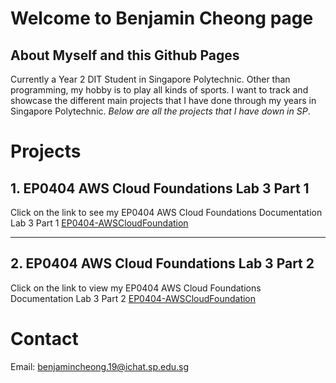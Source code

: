 # Welcome to Benjamin Cheong page

## About Myself and this Github Pages
Currently a Year 2 DIT Student in Singapore Polytechnic. Other than programming, my hobby is to play all kinds of sports. I want to track and showcase the different main projects that I have done through my years in Singapore Polytechnic. *Below are all the projects that I have down in SP*.


# Projects
## 1. EP0404 AWS Cloud Foundations Lab 3 Part 1

Click on the link to see my EP0404 AWS Cloud Foundations Documentation Lab 3 Part 1
[EP0404-AWSCloudFoundation](EP0404-AWSCloudFoundations/EP0404-AWSCloudFoundationsIndividual.md)

---
## 2. EP0404 AWS Cloud Foundations Lab 3 Part 2
Click on the link to view my EP0404 AWS Cloud Foundations Documentation Lab 3 Part 2
[EP0404-AWSCloudFoundation](EP0404-AWSCloudFoundations/EP0404-AWSCloudFoundationsGroup.md)

# Contact 
Email: benjamincheong.19@ichat.sp.edu.sg
